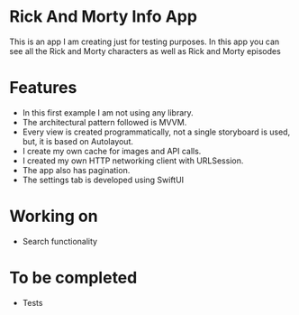 # Rick And Morty Info App

This is an app I am creating just for testing purposes.
In this app you can see all the Rick and Morty characters as well as Rick and Morty episodes

# Features
- In this first example I am not using any library.
- The architectural pattern followed is MVVM.
- Every view is created programmatically, not a single storyboard is used, but, it is based on Autolayout.
- I create my own cache for images and API calls.
- I created my own HTTP networking client with URLSession.
- The app also has pagination.
- The settings tab is developed using SwiftUI

# Working on
- Search functionality

# To be completed
- Tests
